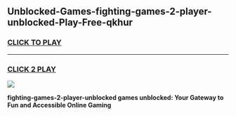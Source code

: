 
## Unblocked-Games-fighting-games-2-player-unblocked-Play-Free-qkhur
<h3>
<a href="https://premium76.site?title=fighting-games-2-player-unblocked&ref=10A">CLICK TO PLAY</a></h3>
<hr>

<h3>
<a href="https://premium76.site?title=fighting-games-2-player-unblocked&ref=10A">CLICK 2 PLAY</a>
  
</h3>

<a href="https://premium76.site?title=fighting-games-2-player-unblocked&ref=10A"><img src="https://clearcache.store/games.png"></a>


**fighting-games-2-player-unblocked games unblocked: Your Gateway to Fun and Accessible Online Gaming**
